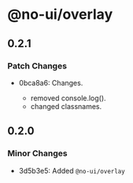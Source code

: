 # @no-ui/overlay

## 0.2.1

### Patch Changes

- 0bca8a6: Changes.

  - removed console.log().
  - changed classnames.

## 0.2.0

### Minor Changes

- 3d5b3e5: Added `@no-ui/overlay`

